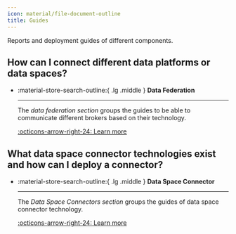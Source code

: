 ```yaml
---
icon: material/file-document-outline
title: Guides
---
```


Reports and deployment guides of different components.

## How can I connect different data platforms or data spaces?

<div class="grid cards" markdown>

-   :material-store-search-outline:{ .lg .middle } __Data Federation__

    ---

    The *data federation section* groups the guides to be able to communicate different brokers based on their technology.

    [:octicons-arrow-right-24: Learn more](./data_federation/index.md)

</div>


## What data space connector technologies exist and how can I deploy a connector?

<div class="grid cards" markdown>

-   :material-store-search-outline:{ .lg .middle } __Data Space Connector__

    ---

    The *Data Space Connectors section* groups the guides of data space connector technology.

    [:octicons-arrow-right-24: Learn more](./data_space_connectors/index.md)

</div>